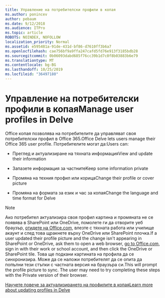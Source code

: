 ```yaml
---
title: Управление на потребителски профили в копая
ms.author: ponincev
author: pebaum
ms.date: 9/12/2018
ms.audience: ITPro
ms.topic: article
ROBOTS: NOINDEX, NOFOLLOW
localization_priority: Normal
ms.assetid: e595481a-91de-431d-bf86-d7610ff3b6a7
ms.openlocfilehash: cae756bf9a9ffa247cafd5fd76e913f3185bdb28
ms.sourcegitcommit: 0b06093dabd685f76cc39b1d7c0f8b03883b6e79
ms.translationtype: MT
ms.contentlocale: bg-BG
ms.lasthandoff: 10/25/2019
ms.locfileid: "36497180"
---
```

# <a name="manage-user-profiles-in-delve"></a><span data-ttu-id="f1211-102">Управление на потребителски профили в копая</span><span class="sxs-lookup"><span data-stu-id="f1211-102">Manage user profiles in Delve</span></span>

<span data-ttu-id="f1211-103">Office копая позволява на потребителите да управляват своя потребителски профил в Office 365.</span><span class="sxs-lookup"><span data-stu-id="f1211-103">Office Delve lets users manage their Office 365 user profile.</span></span> <span data-ttu-id="f1211-104">Потребителите могат да:</span><span class="sxs-lookup"><span data-stu-id="f1211-104">Users can:</span></span>
  
- <span data-ttu-id="f1211-105">Преглед и актуализиране на тяхната информация</span><span class="sxs-lookup"><span data-stu-id="f1211-105">View and update their information</span></span>
    
- <span data-ttu-id="f1211-106">Запазете информация за частните</span><span class="sxs-lookup"><span data-stu-id="f1211-106">Keep some information private</span></span>
    
- <span data-ttu-id="f1211-107">Промяна на техния профил или корица</span><span class="sxs-lookup"><span data-stu-id="f1211-107">Change their profile or cover picture</span></span>
    
- <span data-ttu-id="f1211-108">Промяна на формата за език и час за копая</span><span class="sxs-lookup"><span data-stu-id="f1211-108">Change the language and time format for Delve</span></span>
    
> [!NOTE]
> <span data-ttu-id="f1211-109">Ако потребител актуализира своя профил картина и промяната не се появява в SharePoint или OneDrive, помолете ги да отворите уеб браузър, [отидете на Office.com](https://www.office.com), влезте с тяхната работа или училище акаунт и след това щракнете върху OneDrive или SharePoint плочка.</span><span class="sxs-lookup"><span data-stu-id="f1211-109">If a user updated their profile picture and the change isn't appearing in SharePoint or OneDrive, ask them to open a web browser, [go to Office.com](https://www.office.com), sign in with their work or school account, and then click the OneDrive or SharePoint tile.</span></span> <span data-ttu-id="f1211-110">Това ще подкани картината на профила да се синхронизира. Може да се наложи потребителят да се опита да попълни тези стъпки с частната версия на браузъра си.</span><span class="sxs-lookup"><span data-stu-id="f1211-110">This will prompt the profile picture to sync. The user may need to try completing these steps with the Private version of their browser.</span></span> 
  
[<span data-ttu-id="f1211-111">Научете повече за актуализирането на профилите в копая</span><span class="sxs-lookup"><span data-stu-id="f1211-111">Learn more about updating profiles in Delve</span></span>](https://go.microsoft.com/fwlink/?linkid=735070)
  

